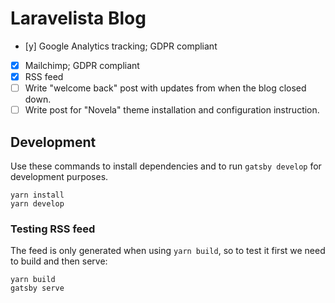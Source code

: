 # Laravelista Blog

- [y] Google Analytics tracking; GDPR compliant
- [x] Mailchimp; GDPR compliant
- [x] RSS feed
- [ ] Write "welcome back" post with updates from when the blog closed down.
- [ ] Write post for "Novela" theme installation and configuration instruction.

## Development

Use these commands to install dependencies and to run `gatsby develop` for development purposes.

```
yarn install
yarn develop
```

### Testing RSS feed

The feed is only generated when using `yarn build`, so to test it first we need to build and then serve:

```
yarn build
gatsby serve
```